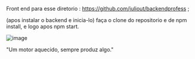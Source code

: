 Front end para esse diretorio :  https://github.com/juliout/backendprofess ;

(apos instalar o backend e inicia-lo)
faça o clone do repositorio e de npm install, e logo apos npm start.

![image](https://user-images.githubusercontent.com/81329552/170827376-8e09f449-0f4b-48af-b020-581492175089.png)

"Um motor aquecido, sempre produz algo."

